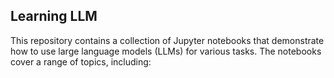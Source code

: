 
## Learning LLM
This repository contains a collection of Jupyter notebooks that demonstrate how to use large language models (LLMs) for various tasks. The notebooks cover a range of topics, including:

